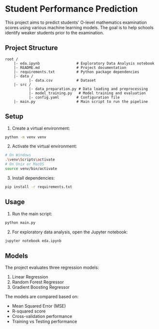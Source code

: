 # Student Performance Prediction

This project aims to predict students' O-level mathematics examination scores using various machine learning models. The goal is to help schools identify weaker students prior to the examination.

## Project Structure

```
root /
    |- eda.ipynb                 # Exploratory Data Analysis notebook
    |- README.md                 # Project documentation
    |- requirements.txt          # Python package dependencies
    |- data /
           |- data.csv           # Dataset
    |- src /
           |- data_preparation.py # Data loading and preprocessing
           |- model_training.py   # Model training and evaluation
           |- config.yaml        # Configuration file
    |- main.py                   # Main script to run the pipeline
```

## Setup

1. Create a virtual environment:
```bash
python -m venv venv
```

2. Activate the virtual environment:
```bash
# On Windows
.\venv\Scripts\activate
# On Unix or MacOS
source venv/bin/activate
```

3. Install dependencies:
```bash
pip install -r requirements.txt
```

## Usage

1. Run the main script:
```bash
python main.py
```

2. For exploratory data analysis, open the Jupyter notebook:
```bash
jupyter notebook eda.ipynb
```

## Models

The project evaluates three regression models:
1. Linear Regression
2. Random Forest Regressor
3. Gradient Boosting Regressor

The models are compared based on:
- Mean Squared Error (MSE)
- R-squared score
- Cross-validation performance
- Training vs Testing performance 